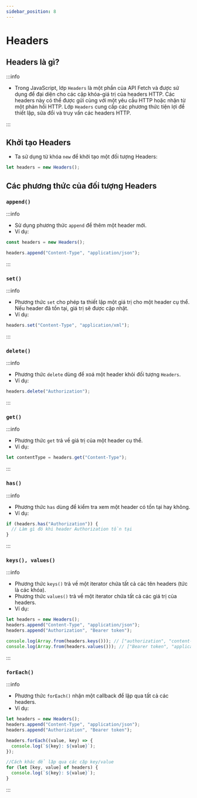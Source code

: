 ```yaml
---
sidebar_position: 8
---
```


# Headers

## Headers là gì?

:::info

- Trong JavaScript, lớp `Headers` là một phần của API Fetch và được sử dụng để đại diện cho các cặp khóa-giá trị của headers HTTP. Các headers này có thể được gửi cùng với một yêu cầu HTTP hoặc nhận từ một phản hồi HTTP. Lớp `Headers` cung cấp các phương thức tiện lợi để thiết lập, sửa đổi và truy vấn các headers HTTP.

:::

## Khởi tạo Headers

- Ta sử dụng từ khóa `new` để khởi tạo một đối tượng Headers:

```js
let headers = new Headers();
```

## Các phương thức của đối tượng Headers

### `append()`

:::info

- Sử dụng phương thức `append` để thêm một header mới.
- Ví dụ:

```js
const headers = new Headers();

headers.append("Content-Type", "application/json");
```

:::

### `set()`

:::info

- Phương thức `set` cho phép ta thiết lập một giá trị cho một header cụ thể. Nếu header đã tồn tại, giá trị sẽ được cập nhật.
- Ví dụ:

```js
headers.set("Content-Type", "application/xml");
```

:::

### `delete()`

:::info

- Phương thức `delete` dùng để xoá một header khỏi đối tượng `Headers`.
- Ví dụ:

```js
headers.delete("Authorization");
```

:::

### `get()`

:::info

- Phương thức `get` trả về giá trị của một header cụ thể.
- Ví dụ:

```js
let contentType = headers.get("Content-Type");
```

:::

### `has()`

:::info

- Phương thức `has` dùng để kiểm tra xem một header có tồn tại hay không.
- Ví dụ:

```js
if (headers.has("Authorization")) {
  // Làm gì đó khi header Authorization tồn tại
}
```

:::

### `keys(), values()`

:::info

- Phương thức `keys()` trả về một iterator chứa tất cả các tên headers (tức là các khóa).
- Phương thức `values()` trả về một iterator chứa tất cả các giá trị của headers.
- Ví dụ:

```js
let headers = new Headers();
headers.append("Content-Type", "application/json");
headers.append("Authorization", "Bearer token");

console.log(Array.from(headers.keys())); // ["authorization", "content-type"]
console.log(Array.from(headers.values())); // ["Bearer token", "application/json"]
```

:::

### `forEach()`

:::info

- Phương thức `forEach()` nhận một callback để lặp qua tất cả các headers.
- Ví dụ:

```js
let headers = new Headers();
headers.append("Content-Type", "application/json");
headers.append("Authorization", "Bearer token");

headers.forEach((value, key) => {
  console.log(`${key}: ${value}`);
});

//Cách khác để lặp qua các cặp key/value
for (let [key, value] of headers) {
  console.log(`${key}: ${value}`);
}
```

:::
